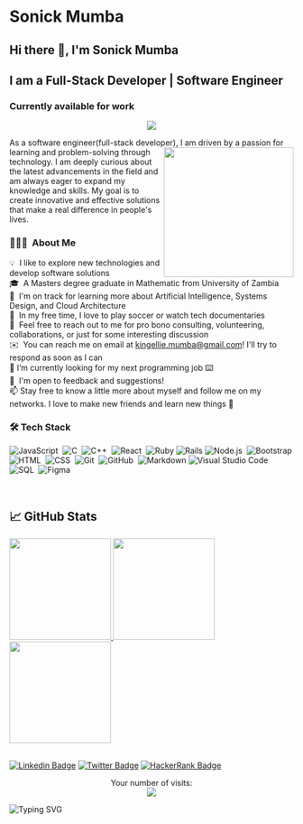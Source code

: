 # Sonick Mumba 

 ## Hi there 👋, I'm Sonick Mumba
 ## I am a Full-Stack Developer | Software Engineer
 ### Currently available for work
 <p align="center">
    <img src="https://readme-typing-svg.herokuapp.com?color=00b2df&width=385&height=30&lines=Software+Developer+from+Zambia;Open-Source+Enthusiast;Learning+Every+Day;Nice+To+Meet+You;You're+Welcome+To+My+Space+...&center=true"></a>
</p>

As a software engineer(full-stack developer), <img align='right' src="./programmer.gif" width="230"> I am driven by a passion for learning and problem-solving through technology. I am deeply curious about the latest advancements in the field and am always eager to expand my knowledge and skills. My goal is to create innovative and effective solutions that make a real difference in people's lives.
<br/>


### 👨🏻‍💻 &nbsp;About Me

💡 &nbsp;I like to explore new technologies and develop software solutions\
🎓 &nbsp;A Masters degree graduate in Mathematic from University of Zambia\
🌱 &nbsp;I'm on track for learning more about Artificial Intelligence, Systems Design, and Cloud Architecture\
🎷 &nbsp;In my free time, I love to play soccer or watch tech documentaries\
💬 &nbsp;Feel free to reach out to me for pro bono consulting, volunteering, collaborations, or just for some interesting discussion\
✉️ &nbsp;You can reach me on email at kingellie.mumba@gmail.com! I'll try to respond as soon as I can\
🌱 I’m currently looking for my next programming job :keyboard:\
📄 &nbsp;I'm open to feedback and suggestions!\
📫 Stay free to know a little more about myself and follow me on my networks. I love to make new friends and learn new things :pray:
<br/>

### 🛠 Tech Stack

![JavaScript](https://img.shields.io/badge/-JavaScript-05122A?style=flat&logo=javascript)&nbsp;
![C](https://img.shields.io/badge/-C-05122A?style=flat&logo=C&logoColor=A8B9CC)&nbsp;
![C++](https://img.shields.io/badge/-C++-05122A?style=flat&logo=C%2B%2B&logoColor=00599C)&nbsp;
![React](https://img.shields.io/badge/-React-05122A?style=flat&logo=react)&nbsp;
![Ruby](https://img.shields.io/badge/ruby-%23CC342D.svg?style=for-the-badge&logo=ruby&logoColor=white)
![Rails](https://img.shields.io/badge/rails-%23CC0000.svg?style=for-the-badge&logo=ruby-on-rails&logoColor=white)
![Node.js](https://img.shields.io/badge/-Node.js-05122A?style=flat&logo=node.js)&nbsp;
![Bootstrap](https://img.shields.io/badge/-Bootstrap-05122A?style=flat&logo=bootstrap&logoColor=563D7C)\
![HTML](https://img.shields.io/badge/-HTML-05122A?style=flat&logo=HTML5)&nbsp;
![CSS](https://img.shields.io/badge/-CSS-05122A?style=flat&logo=CSS3&logoColor=1572B6)&nbsp;
![Git](https://img.shields.io/badge/-Git-05122A?style=flat&logo=git)&nbsp;
![GitHub](https://img.shields.io/badge/-GitHub-05122A?style=flat&logo=github)&nbsp;
![Markdown](https://img.shields.io/badge/-Markdown-05122A?style=flat&logo=markdown)
![Visual Studio Code](https://img.shields.io/badge/-Visual%20Studio%20Code-05122A?style=flat&logo=visual-studio-code&logoColor=007ACC)&nbsp;
![SQL](https://img.shields.io/badge/-SQL-05122A?style=flat&logo=sql)&nbsp;
![Figma](https://img.shields.io/badge/-Figma-05122A?style=flat&logo=figma&logoColor=1572B6)

<br/>



## &#x1f4c8; GitHub Stats
<div align='left'>
  <a href="https://github.com/Sonickmumba">
    <img height="180px" src="https://github-readme-stats.vercel.app/api?username=Sonickmumba&show_icons=true&include_all_commits=true" />
  </a> 

  <a href="https://github.com/Sonickmumba">
    <img height="180px" src="https://github-readme-stats.vercel.app/api/top-langs/?username=Sonickmumba&layout=compact" />
  </a>


  <div align="left">
    <a href="https://github.com/Sonickmumba">
      <img height="180px" src="https://github-readme-streak-stats.herokuapp.com/?user=Sonickmumba" />
    </a>
  </div>   
</div>
<br/>

[![Linkedin Badge](https://img.shields.io/badge/-Mumba%20Sonick-blue?style=plastic&logo=Linkedin&logoColor=white&link=https://www.linkedin.com/in/sonick-m-301557a2/)](https://www.linkedin.com/in/sonick-m-301557a2/)
[![Twitter Badge](https://img.shields.io/badge/-@MumbaSonick-1ca0f1?style=plastic&labelColor=1ca0f1&logo=twitter&logoColor=white&link=https://twitter.com/MumbaSonick)](https://twitter.com/MumbaSonick)
[![HackerRank Badge](https://img.shields.io/badge/-@kingellie_mumba?style=plastic&labelColor=1ba94c&logo=hackerrank&logoColor=white&link=https://www.hackerrank.com/@kingellie_mumba)](https://www.hackerrank.com/kingellie_mumba)

<p align="center"> 
  Your number of visits: <br>
  <img src="https://profile-counter.glitch.me/Sonickmumba/count.svg" />
</p>

![Typing SVG](https://readme-typing-svg.herokuapp.com?color=6667AB&center=true&vCenter=true&lines=A+%E2%AD%90++on+my+repo+is+appreciated!;Thanks+for+visiting+my+profile+%F0%9F%98%83;Happy+coding!+%F0%9F%9A%80)

